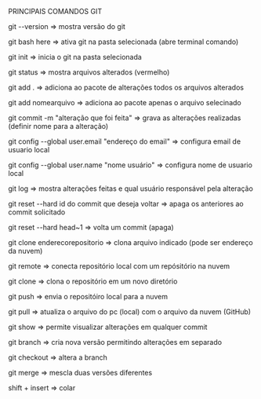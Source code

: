 
PRINCIPAIS COMANDOS GIT

git --version => mostra versão do git

git bash here => ativa git na pasta selecionada (abre terminal comando)

git init => inicia o git na pasta selecionada

git status => mostra arquivos alterados (vermelho)

git add . => adiciona ao pacote de alterações todos os arquivos alterados

git add nomearquivo => adiciona ao pacote apenas o arquivo selecinado

git commit -m "alteração que foi feita" => grava as alterações realizadas (definir nome para a alteração)

git config --global user.email "endereço do email" => configura email de usuario local

git config --global user.name "nome usuário" => configura nome de usuario local

git log => mostra alterações feitas e qual usuário responsável pela alteração

git reset --hard id do commit que deseja voltar => apaga os anteriores ao commit solicitado

git reset --hard head~1 => volta um commit (apaga)

git clone enderecorepositorio => clona arquivo indicado (pode ser endereço da nuvem)

git remote => conecta repositório local com um repósitório na nuvem

git clone => clona o repositório em um novo diretório

git push => envia o repositóiro local para a nuvem

git pull => atualiza o arquivo do pc (local) com o arquivo da nuvem (GitHub)

git show => permite visualizar alterações em qualquer commit

git branch => cria nova versão permitindo alterações em separado

git checkout => altera a branch

git merge => mescla duas versões diferentes

shift + insert => colar
